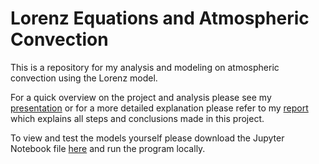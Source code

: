 # Lorenz Equations and Atmospheric Convection
This is a repository for my analysis and modeling on atmospheric convection using the Lorenz model.

For a quick overview on the project and analysis please see my [presentation](https://github.com/tislam35/Atmospheric-Convection/blob/main/Atmospheric%20Convection%20Presentation.pdf) or for a more detailed explanation please refer to my [report](https://github.com/tislam35/Atmospheric-Convection/blob/main/Atmospheric%20Convection%20Report.pdf) which explains all steps and conclusions made in this project.

To view and test the models yourself please download the Jupyter Notebook file [here](https://github.com/tislam35/Atmospheric-Convection/blob/main/Atmospheric%20Convection%20Lorenz%20Model.ipynb) and run the program locally.

